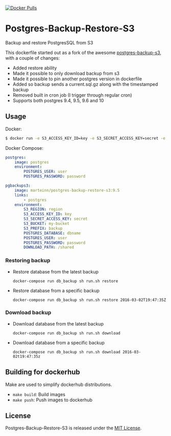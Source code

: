 [![Docker Pulls](https://img.shields.io/docker/pulls/marteinn/postgres-backup-restore-s3.svg)](https://hub.docker.com/r/marteinn/postgres-backup-restore-s3/)


# Postgres-Backup-Restore-S3

Backup and restore PostgresSQL from S3

This dockerfile started out as a fork of the awesome [postgres-backup-s3](https://github.com/schickling/dockerfiles/tree/master/postgres-backup-s3), with a couple of changes:
- Added restore ability
- Made it possible to only download backup from s3
- Made it possible to pin another postgres version in dockerfile
- Added so backup sends a current.sql.gz along with the timestamped backup
- Removed built in cron job (I trigger through regular cron)
- Supports both postgres 9.4, 9.5, 9.6 and 10


## Usage

Docker:
```sh
$ docker run -e S3_ACCESS_KEY_ID=key -e S3_SECRET_ACCESS_KEY=secret -e S3_BUCKET=my-bucket -e S3_PREFIX=backup -e POSTGRES_DATABASE=dbname -e POSTGRES_USER=user -e POSTGRES_PASSWORD=password -e POSTGRES_HOST=localhost marteinn/postgres-backup-restore-s3:9.5
```

Docker Compose:
```yaml
postgres:
    image: postgres
    environment:
        POSTGRES_USER: user
        POSTGRES_PASSWORD: password

pgbackups3:
    image: marteinn/postgres-backup-restore-s3:9.5
    links:
        - postgres
    environment:
        S3_REGION: region
        S3_ACCESS_KEY_ID: key
        S3_SECRET_ACCESS_KEY: secret
        S3_BUCKET: my-bucket
        S3_PREFIX: backup
        POSTGRES_DATABASE: dbname
        POSTGRES_USER: user
        POSTGRES_PASSWORD: password
        DOWNLOAD_PATH: /shared
```

### Restoring backup

- Restore database from the latest backup
    ```
    docker-compose run db_backup sh run.sh restore
    ```

- Restore database from a specific backup
    ```
    docker-compose run db_backup sh run.sh restore 2016-03-02T19:47:35Z
    ```

### Download backup

- Download database from the latest backup
    ```
    docker-compose run db_backup sh run.sh download
    ```

- Download database from a specific backup
    ```
    docker-compose run db_backup sh run.sh download 2016-03-02t19:47:35z
    ```


## Building for dockerhub

Make are used to simplify dockerhub distributions.

- `make build`: Build images
- `make push`: Push images to dockerhub


## License

Postgres-Backup-Restore-S3 is released under the [MIT License](http://www.opensource.org/licenses/MIT).
